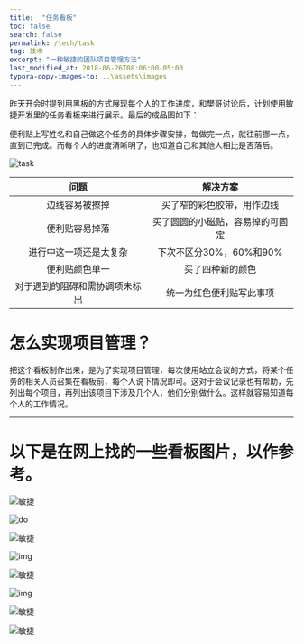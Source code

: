 ```yaml
---
title:  "任务看板"
toc: false
search: false
permalink: /tech/task
tag: 技术
excerpt: "一种敏捷的团队项目管理方法"
last_modified_at: 2018-06-26T08:06:00-05:00
typora-copy-images-to: ..\assets\images
---
```


昨天开会时提到用黑板的方式展现每个人的工作进度，和樊哥讨论后，计划使用敏捷开发里的任务看板来进行展示。最后的成品图如下：

便利贴上写姓名和自己做这个任务的具体步骤安排，每做完一点，就往前挪一点，直到已完成。而每个人的进度清晰明了，也知道自己和其他人相比是否落后。

![task](../assets/images/0626.jpg)

|              问题              |             解决方案             |
| :----------------------------: | :------------------------------: |
|         边线容易被擦掉         |    买了窄的彩色胶带，用作边线    |
|         便利贴容易掉落         | 买了圆圆的小磁贴，容易掉的可固定 |
|     进行中这一项还是太复杂     |     下次不区分30%，60%和90%      |
|         便利贴颜色单一         |         买了四种新的颜色         |
| 对于遇到的阻碍和需协调项未标出 |     统一为红色便利贴写此事项     |

# 怎么实现项目管理？

把这个看板制作出来，是为了实现项目管理，每次使用站立会议的方式，将某个任务的相关人员召集在看板前，每个人说下情况即可。这对于会议记录也有帮助，先列出每个项目，再列出该项目下涉及几个人，他们分别做什么。这样就容易知道每个人的工作情况。

---

# 以下是在网上找的一些看板图片，以作参考。



![敏捷](../assets/images/timg.jpg)

![do](../assets/images/timg-1530003097358.jpg)

![敏捷](../assets/images/timg-1530000587244.jpg)



![img](../assets/images/916761-20160318151101474-1822879362.jpg)

![敏捷](../assets/images/timg-1529999023983.jpg)





![img](../assets/images/916761-20160318151137834-2147304870.jpg)

![敏捷](../assets/images/timg.gif)



![敏捷](../assets/images/timg-1529999245698.jpg)